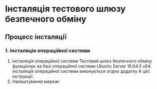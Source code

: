 # Інсталяція тестового шлюзу безпечного обміну

## Процесс інсталяції

### 1. Інсталяція операційної системи

1. Інсталяція операційної системи
Тестовий шлюз безпечного обміну функціонує на базі операційної системи Ubuntu Server 16.04.5 x64. Інсталяція операційної системи виконується згідно додатку А цієї інструкції.
2. Налаштування мережі
